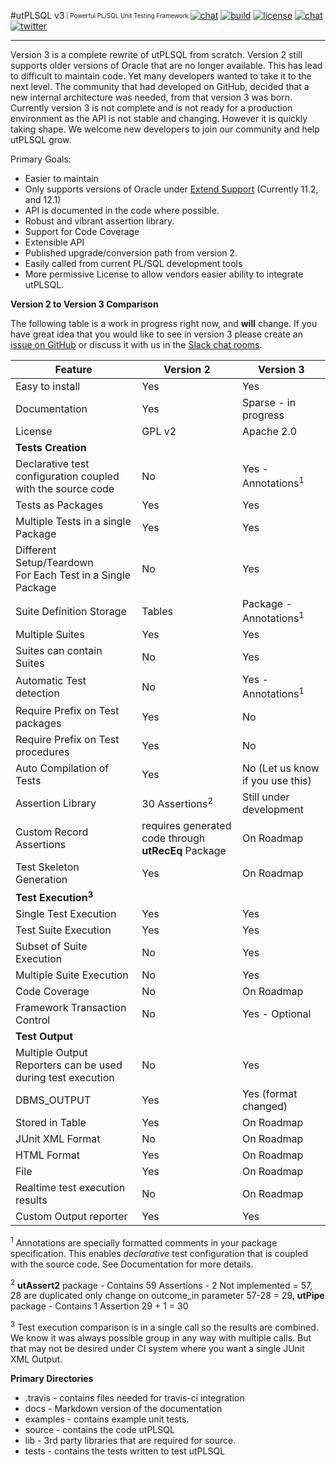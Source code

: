 #utPLSQL v3<sub><sup> | Powerful PL/SQL Unit Testing Framework </sup></sub>
[![chat](http://img.shields.io/badge/version_status-pre--alpha-blue.svg)](http://utplsql-slack-invite.herokuapp.com/)
[![build](https://img.shields.io/travis/utPLSQL/utPLSQL/version3.svg?label=version3%20build)](https://travis-ci.org/utPLSQL/utPLSQL)
[![license](http://img.shields.io/badge/license-apache%202.0-blue.svg)](https://www.apache.org/licenses/LICENSE-2.0)
[![chat](http://img.shields.io/badge/chat-slack-blue.svg)](http://utplsql-slack-invite.herokuapp.com/)
[![twitter](https://img.shields.io/twitter/follow/utPLSQL.svg?style=social&label=Follow)](https://twitter.com/utPLSQL)

----------
Version 3 is a complete rewrite of utPLSQL from scratch.  Version 2 still supports older versions of Oracle that are no longer available.   This has lead to difficult to maintain code.  Yet many developers wanted to take it to the next level.  The community that had developed on GitHub, decided that a new internal architecture was needed, from that version 3 was born.  Currently version 3 is not complete and is not ready for a production environment as the API is not stable and changing.   However it is quickly taking shape.  We welcome new developers to join our community and help utPLSQL grow.

Primary Goals:
 - Easier to maintain 
  - Only supports versions of Oracle under [Extend Support](http://www.oracle.com/us/support/library/lifetime-support-technology-069183.pdf)  (Currently 11.2, and 12.1)
  - API is documented in the code where possible.
 - Robust and vibrant assertion library.
 - Support for Code Coverage
 - Extensible API
 - Published upgrade/conversion path from version 2.
 - Easily called from current PL/SQL development tools
 - More permissive License to allow vendors easier ability to integrate utPLSQL. 

__Version 2 to Version 3 Comparison__

The following table is a work in progress right now, and **will** change.   If you have great idea that you would like to see in version 3 please create an [issue on GitHub](https://github.com/utPLSQL/utPLSQL/issues) or discuss it with us in the [Slack chat rooms](http://utplsql-slack-invite.herokuapp.com/).  


| Feature                   | Version 2     | Version 3              |
| ------------------------- | ------------- | ---------------------- |
| Easy to install           | Yes           | Yes                    |
| Documentation             | Yes           | Sparse - in progress   |
| License                   | GPL v2        | Apache 2.0             |
| **Tests Creation**        |               |                        |
| Declarative test configuration coupled with the source code | No | Yes - Annotations<sup>1</sup>|
| Tests as Packages         | Yes           | Yes                    |
| Multiple Tests in a single Package | Yes  |  Yes                   |
| Different Setup/Teardown <br/> For Each Test in a Single Package | No  | Yes |
| Suite Definition Storage  | Tables        | Package - Annotations<sup>1</sup>  |
| Multiple Suites           | Yes           | Yes                    |
| Suites can contain Suites | No            | Yes                    |
| Automatic Test detection  | No            | Yes - Annotations<sup>1</sup>      |
| Require Prefix on Test packages   | Yes   | No                     |
| Require Prefix on Test procedures | Yes   | No                     |
| Auto Compilation of Tests | Yes           | No (Let us know if you use this) | 
| Assertion Library         | 30 Assertions<sup>2</sup> | Still under development |
| Custom Record Assertions	| requires generated code through **utRecEq** Package | On Roadmap  | 
| Test Skeleton Generation  | Yes           | On Roadmap             |
| **Test Execution<sup>3</sup>** |          |                        |
| Single Test Execution     |  Yes          | Yes                    | 
| Test Suite Execution      |  Yes          | Yes                    |
| Subset of Suite Execution |  No           | Yes                    |
| Multiple Suite Execution  |  No           | Yes                    |
| Code Coverage             |  No           | On Roadmap             |
| Framework Transaction Control  | No       | Yes - Optional         | 
| **Test Output**           |               |                        |
| Multiple Output Reporters can be used during test execution | No | Yes |
| DBMS_OUTPUT               | Yes           | Yes (format changed)   |
| Stored in Table           | Yes           | On Roadmap             |
| JUnit XML Format          | No            | On Roadmap             |
| HTML Format               | Yes           | On Roadmap             |
| File                      | Yes           | On Roadmap             |
| Realtime test execution results | No       | On Roadmap             |
| Custom Output reporter    | Yes           | Yes                    |

<sup>1</sup> Annotations are specially formatted comments in your package specification.  This enables *declarative* test configuration that is coupled with the source code.   See Documentation for more details. 

<sup>2</sup> **utAssert2** package - Contains 59 Assertions - 2 Not implemented = 57, 28 are duplicated only change on outcome_in parameter 57-28 = 29, **utPipe** package - Contains 1 Assertion 29 + 1 = 30

<sup>3</sup> Test execution comparison is in a single call so the results are combined.   We know it was always possible group in any way with multiple calls.  But that may not be desired under CI system where you want a single JUnit XML Output.


__Primary Directories__

* .travis - contains files needed for travis-ci integration
* docs - Markdown version of the documentation 
* examples - contains example unit tests.
* source - contains the code utPLSQL
* lib - 3rd party libraries that are required for source. 
* tests - contains the tests written to test utPLSQL




 

